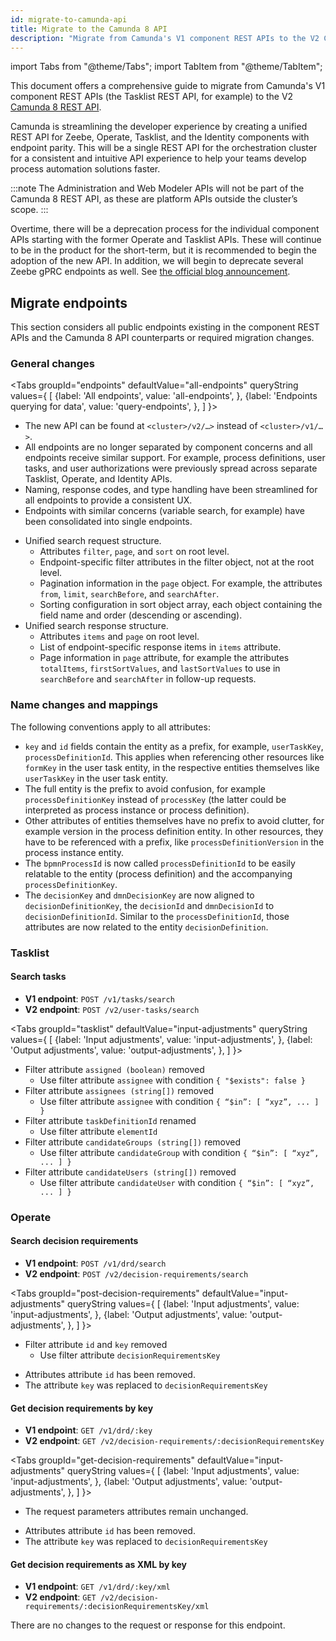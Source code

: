 ```yaml
---
id: migrate-to-camunda-api
title: Migrate to the Camunda 8 API
description: "Migrate from Camunda's V1 component REST APIs to the V2 Camunda 8 REST API to interact with Camunda 8 clusters, activate jobs, and run user task state operations."
---
```


import Tabs from "@theme/Tabs";
import TabItem from "@theme/TabItem";

This document offers a comprehensive guide to migrate from Camunda's V1 component REST APIs (the Tasklist REST API, for example) to the V2 [Camunda 8 REST API](/apis-tools/camunda-api-rest/camunda-api-rest-overview.md).

Camunda is streamlining the developer experience by creating a unified REST API for Zeebe, Operate, Tasklist, and the Identity components with endpoint parity. This will be a single REST API for the orchestration cluster for a consistent and intuitive API experience to help your teams develop process automation solutions faster.

:::note
The Administration and Web Modeler APIs will not be part of the Camunda 8 REST API, as these are platform APIs outside the cluster’s scope.
:::

Overtime, there will be a deprecation process for the individual component APIs starting with the former Operate and Tasklist APIs. These will continue to be in the product for the short-term, but it is recommended to begin the adoption of the new API. In addition, we will begin to deprecate several Zeebe gPRC endpoints as well. See [the official blog announcement](https://camunda.com/blog/2024/11/camunda-8-7-releasing-february-2025/).

## Migrate endpoints

This section considers all public endpoints existing in the component REST APIs and the Camunda 8 API counterparts or required migration changes.

### General changes

<Tabs groupId="endpoints" defaultValue="all-endpoints" queryString values={
[
{label: 'All endpoints', value: 'all-endpoints', },
{label: 'Endpoints querying for data', value: 'query-endpoints', },
]
}>

<TabItem value='all-endpoints'>

- The new API can be found at `<cluster>/v2/…>` instead of `<cluster>/v1/…>`.
- All endpoints are no longer separated by component concerns and all endpoints receive similar support. For example, process definitions, user tasks, and user authorizations were previously spread across separate Tasklist, Operate, and Identity APIs.
- Naming, response codes, and type handling have been streamlined for all endpoints to provide a consistent UX.
- Endpoints with similar concerns (variable search, for example) have been consolidated into single endpoints.

</TabItem>

<TabItem value='query-endpoints'>

- Unified search request structure.
  - Attributes `filter`, `page`, and `sort` on root level.
  - Endpoint-specific filter attributes in the filter object, not at the root level.
  - Pagination information in the `page` object. For example, the attributes `from`, `limit`, `searchBefore`, and `searchAfter`.
  - Sorting configuration in sort object array, each object containing the field name and order (descending or ascending).
- Unified search response structure.
  - Attributes `items` and `page` on root level.
  - List of endpoint-specific response items in `items` attribute.
  - Page information in `page` attribute, for example the attributes `totalItems`, `firstSortValues`, and `lastSortValues` to use in `searchBefore` and `searchAfter` in follow-up requests.

</TabItem>

</Tabs>

<!--- TBD since currently in progress: Filter attributes can use Advanced Search capabilities depending on their type. TBD: We need to see how much of this we manage to implement with 8.7 (which endpoints, which attributes, which types). --->

### Name changes and mappings

The following conventions apply to all attributes:

- `key` and `id` fields contain the entity as a prefix, for example, `userTaskKey`, `processDefinitionId`. This applies when referencing other resources like `formKey` in the user task entity, in the respective entities themselves like `userTaskKey` in the user task entity.
- The full entity is the prefix to avoid confusion, for example `processDefinitionKey` instead of `processKey` (the latter could be interpreted as process instance or process definition).
- Other attributes of entities themselves have no prefix to avoid clutter, for example version in the process definition entity. In other resources, they have to be referenced with a prefix, like `processDefinitionVersion` in the process instance entity.
- The `bpmnProcessId` is now called `processDefinitionId` to be easily relatable to the entity (process definition) and the accompanying `processDefinitionKey`.
- The `decisionKey` and `dmnDecisionKey` are now aligned to `decisionDefinitionKey`, the `decisionId` and `dmnDecisionId` to `decisionDefinitionId`. Similar to the `processDefinitionId`, those attributes are now related to the entity `decisionDefinition`.

<!--- Insert Operate section with V1 endpoint and V2 endpoint to use with input/output adjustments --->

### Tasklist

#### Search tasks

- **V1 endpoint**: `POST /v1/tasks/search`
- **V2 endpoint**: `POST /v2/user-tasks/search`

<Tabs groupId="tasklist" defaultValue="input-adjustments" queryString values={
[
{label: 'Input adjustments', value: 'input-adjustments', },
{label: 'Output adjustments', value: 'output-adjustments', },
]
}>

<TabItem value='input-adjustments'>

- Filter attribute `assigned (boolean)` removed
  - Use filter attribute `assignee` with condition `{ "$exists": false }`
- Filter attribute `assignees (string[])` removed
  - Use filter attribute `assignee` with condition `{ “$in”: [ “xyz”, ... ] }`
- Filter attribute `taskDefinitionId` renamed
  - Use filter attribute `elementId`
- Filter attribute `candidateGroups (string[])` removed
  - Use filter attribute `candidateGroup` with condition `{ “$in”: [ “xyz”, ... ] }`
- Filter attribute `candidateUsers (string[])` removed
  - Use filter attribute `candidateUser` with condition `{ “$in”: [ “xyz”, ... ] }`

</TabItem>

<TabItem value='output-adjustments'>

<!--- TODO: insert output adjustments --->

</TabItem>

</Tabs>

### Operate

#### Search decision requirements

- **V1 endpoint**: `POST /v1/drd/search`
- **V2 endpoint**: `POST /v2/decision-requirements/search`

<Tabs groupId="post-decision-requirements" defaultValue="input-adjustments" queryString values={
[
{label: 'Input adjustments', value: 'input-adjustments', },
{label: 'Output adjustments', value: 'output-adjustments', },
]
}>

<TabItem value='input-adjustments'>

- Filter attribute `id` and `key` removed
  - Use filter attribute `decisionRequirementsKey`

</TabItem>

<TabItem value='output-adjustments'>

- Attributes attribute `id` has been removed.
- The attribute `key` was replaced to `decisionRequirementsKey`

</TabItem>

</Tabs>

#### Get decision requirements by key

- **V1 endpoint**: `GET /v1/drd/:key`
- **V2 endpoint**: `GET /v2/decision-requirements/:decisionRequirementsKey`

<Tabs groupId="get-decision-requirements" defaultValue="input-adjustments" queryString values={
[
{label: 'Input adjustments', value: 'input-adjustments', },
{label: 'Output adjustments', value: 'output-adjustments', },
]
}>

<TabItem value='input-adjustments'>

- The request parameters attributes remain unchanged.

</TabItem>

<TabItem value='output-adjustments'>

- Attributes attribute `id` has been removed.
- The attribute `key` was replaced to `decisionRequirementsKey`

</TabItem>

</Tabs>

#### Get decision requirements as XML by key

- **V1 endpoint**: `GET /v1/drd/:key/xml`
- **V2 endpoint**: `GET /v2/decision-requirements/:decisionRequirementsKey/xml`

There are no changes to the request or response for this endpoint.

<!--- TODO: insert output adjustments --->

<!--- TODO: open questions and related resources --->

<!--- TODO: insert link to C8 REST API guidelines --->
